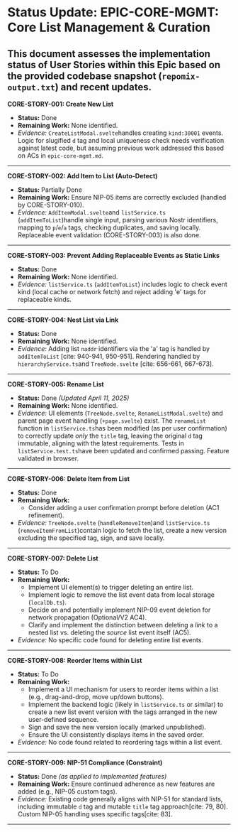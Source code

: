 # Status Update: EPIC-CORE-MGMT: Core List Management & Curation

This document assesses the implementation status of User Stories within this Epic based on the provided codebase snapshot (`repomix-output.txt`) and recent updates.
---

**CORE-STORY-001: Create New List**

* **Status:** Done
* **Remaining Work:** None identified.
* *Evidence:* `CreateListModal.svelte`handles creating `kind:30001` events. Logic for slugified `d` tag and local uniqueness check needs verification against latest code, but assuming previous work addressed this based on ACs in `epic-core-mgmt.md`.

---

**CORE-STORY-002: Add Item to List (Auto-Detect)**

* **Status:** Partially Done
* **Remaining Work:** Ensure NIP-05 items are correctly excluded (handled by CORE-STORY-010).
* *Evidence:* `AddItemModal.svelte`and `listService.ts` (`addItemToList`)handle single input, parsing various Nostr identifiers, mapping to `p`/`e`/`a` tags, checking duplicates, and saving locally. Replaceable event validation (CORE-STORY-003) is also done.

---

**CORE-STORY-003: Prevent Adding Replaceable Events as Static Links**

* **Status:** Done
* **Remaining Work:** None identified.
* *Evidence:* `listService.ts` (`addItemToList`) includes logic to check event kind (local cache or network fetch) and reject adding 'e' tags for replaceable kinds.

---

**CORE-STORY-004: Nest List via Link**

* **Status:** Done
* **Remaining Work:** None identified.
* *Evidence:* Adding list `naddr` identifiers via the 'a' tag is handled by `addItemToList` [cite: 940-941, 950-951]. Rendering handled by `hierarchyService.ts`and `TreeNode.svelte` [cite: 656-661, 667-673].

---

**CORE-STORY-005: Rename List**

* **Status:** Done *(Updated April 11, 2025)*
* **Remaining Work:** None identified.
* *Evidence:* UI elements (`TreeNode.svelte`, `RenameListModal.svelte`) and parent page event handling (`+page.svelte`) exist. The `renameList` function in `listService.ts`has been modified (as per user confirmation) to correctly update *only* the `title` tag, leaving the original `d` tag immutable, aligning with the latest requirements. Tests in `listService.test.ts`have been updated and confirmed passing. Feature validated in browser.

---

**CORE-STORY-006: Delete Item from List**

* **Status:** Done
* **Remaining Work:**
    * Consider adding a user confirmation prompt before deletion (AC1 refinement).
* *Evidence:* `TreeNode.svelte` (`handleRemoveItem`)and `listService.ts` (`removeItemFromList`)contain logic to fetch the list, create a new version excluding the specified tag, sign, and save locally.

---

**CORE-STORY-007: Delete List**

* **Status:** To Do
* **Remaining Work:**
    * Implement UI element(s) to trigger deleting an entire list.
    * Implement logic to remove the list event data from local storage (`localDb.ts`).
    * Decide on and potentially implement NIP-09 event deletion for network propagation (Optional/V2 AC4).
    * Clarify and implement the distinction between deleting a *link* to a nested list vs. deleting the *source* list event itself (AC5).
* *Evidence:* No specific code found for deleting entire list events.

---

**CORE-STORY-008: Reorder Items within List**

* **Status:** To Do
* **Remaining Work:**
    * Implement a UI mechanism for users to reorder items within a list (e.g., drag-and-drop, move up/down buttons).
    * Implement the backend logic (likely in `listService.ts` or similar) to create a new list event version with the tags arranged in the new user-defined sequence.
    * Sign and save the new version locally (marked unpublished).
    * Ensure the UI consistently displays items in the saved order.
* *Evidence:* No code found related to reordering tags within a list event.

---

**CORE-STORY-009: NIP-51 Compliance (Constraint)**

* **Status:** Done *(as applied to implemented features)*
* **Remaining Work:** Ensure continued adherence as new features are added (e.g., NIP-05 custom tags).
* *Evidence:* Existing code generally aligns with NIP-51 for standard lists, including immutable `d` tag and mutable `title` tag approach[cite: 79, 80]. Custom NIP-05 handling uses specific tags[cite: 83].

---
